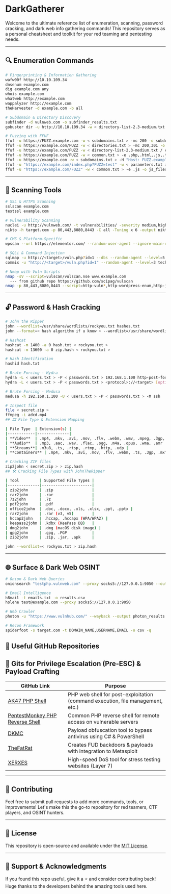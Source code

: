 # DarkGatherer
Welcome to the ultimate reference list of enumeration, scanning, password cracking, and dark web info gathering commands! This repository serves as a personal cheatsheet and toolkit for your red teaming and pentesting needs.

---

## 🔍 Enumeration Commands

```bash
# Fingerprinting & Information Gathering
wafw00f http://10.10.109.34
dnsenum example.com
dig example.com any
whois example.com
whatweb http://example.com
wappalyzer http://example.com
theHarvester -d example.com -b all

# Subdomain & Directory Discovery
subfinder -d vulnweb.com -o subfinder_results.txt
gobuster dir -u http://10.10.109.34 -w < directory-list-2.3-medium.txt >

# Fuzzing with FFUF
ffuf -u https://FUZZ.example.com -w < subdomains.txt > -mc 200 -o subdomains.txt
ffuf -u https://example.com/FUZZ -w < directories.txt > -mc 200,301 -o directories.txt
ffuf -u https://example.com/FUZZ -w < directory-list-2.3-medium.txt / common.txt > -recursion -recursion-depth 3 -o recursive_dirs.txt
ffuf -u https://example.com/FUZZ -w < common.txt > -e .php,.html,.js,.txt -o files.txt
ffuf -u https://example.com -w < subdomains.txt > -H "Host: FUZZ.example.com" -o waf_bypass.txt
ffuf -u "https://example.com/index.php?FUZZ=test" -w < parameters.txt > -mc 200 -o parameters.txt
ffuf -u "https://example.com/FUZZ" -w < common.txt > -e .js -o js_files.txt
```

---

## 🏯️ Scanning Tools

```bash
# SSL & HTTPS Scanning
sslscan example.com
testssl example.com

# Vulnerability Scanning
nuclei -u http://vulnweb.com/ -t vulnerabilities/ -severity medium,high,critical -c 50 -rl 100 -stats -o nuclei-results.txt
nikto -h target.com -p 80,443,8080,8443 -C all -Tuning x 6 -output nikto_scan.txt

# CMS & Platform-Specific
wpscan --url https://elementor.com/ --random-user-agent --ignore-main-redirect --max-threads 50 --force

# SQLi & Command Injection
sqlmap -u http://<target>/vuln.php?id=1 --dbs --random-agent --level=5 --risk=3 --batch
commix -u "http://<target>/vuln.php?id=1" --random-agent --level=3 technique= C, T, E, F --batch --all

# Nmap with Vuln Scripts
nmap -sV --script=vulscan/vulscan.nse www.example.com
  --- from github repo https://github.com/scipag/vulscan
nmap -p 80,443,8080,8443 --script=http-vuln*,http-wordpress-enum,http-joomla-brute,http-sql-injection,http-xssed,http-brute,ssl-enum-ciphers,ssl-cert,ssl-heartbleed,http-title,http-server-header,http-fileupload-exploiter,http-open-redirect,http-waf-detect,http-waf-fingerprint -T4 -A -v target.com

```

---

## 🔓 Password & Hash Cracking

```bash
# John the Ripper
john --wordlist=/usr/share/wordlists/rockyou.txt hashes.txt
john --format=< hash algorithm if u know > --wordlist=/usr/share/wordlists/rockyou.txt ntlm_hashes.txt

# Hashcat
hashcat -m 1400 -a 0 hash.txt < rockyou.txt >
hashcat -m 13600 -a 0 zip.hash < rockyou.txt >

# Hash Identification
hashid hash.txt

# Brute Forcing - Hydra
hydra -L < users.txt > -P < passwords.txt > 192.168.1.100 http-post-form "/login.php:user=^USER^&pass=^PASS^:F=< Invalid login attempt message >"
hydra -L < users.txt > -P < passwords.txt > <protocol>://<target> [options]

# Brute Forcing - Medusa
medusa -h 192.168.1.100 -U < users.txt > -P < passwords.txt > -M ssh

# Inspect file
file < secret.zip >
ffmpeg -i adcd.mp4
## 🎞️ File Type & Extension Mapping

| File Type  | Extension(s) |
|------------|--------------|
| **Video**  | .mp4, .mkv, .avi, .mov, .flv, .webm, .wmv, .mpeg, .3gp, .ts |
| **Audio**  | .mp3, .aac, .wav, .flac, .ogg, .m4a, .opus, .wma, .amr |
| **Streams**| .m3u8, .ts, .rtsp, .rtmp, .http, .udp |
| **Containers** | .mp4, .mkv, .avi, .mov, .flv, .webm, .ts, .3gp, .mxf, .mpg |

# Cracking ZIP files
zip2john < secret.zip > > zip.hash
## 🛠️ Cracking File Types with JohnTheRipper

| Tool         | Supported File Types |
|--------------|----------------------|
| zip2john     | .zip                 |
| rar2john     | .rar                 |
| 7z2john      | .7z                  |
| pdf2john     | .pdf                 |
| office2john  | .doc, .docx, .xls, .xlsx, .ppt, .pptx |
| rar2john     | .rar (v3, v5)        |
| hccap2john   | .hccap, .hccapx (WPA/WPA2) |
| keepass2john | .kdbx (KeePass DB)   |
| dmg2john     | .dmg (macOS disk image) |
| gpg2john     | .gpg, .PGP           |
| zip2john     | .zip, .jar, .apk     |

john --wordlist=< rockyou.txt > zip.hash
```

---

## 🌐 Surface & Dark Web OSINT

```bash
# Onion & Dark Web Queries
onionsearch "testphp.vulnweb.com" --proxy socks5://127.0.0.1:9050 --output onion_results.txt --limit 50

# Email Intelligence
h8mail -t emails.txt -o results.csv
holehe test@example.com --proxy socks5://127.0.0.1:9050

# Web Crawler
photon -u "https://www.vulnhub.com/" --wayback --output photon_results

# Recon Framework
spiderfoot -s target.com -t DOMAIN_NAME,USERNAME,EMAIL -o csv -q
```

## 🔧 Useful GitHub Repositories

## 🚀 Gits for Privilege Escalation (Pre-ESC) & Payload Crafting

| GitHub Link | Purpose |
|-------------|---------|
| [AK47 PHP Shell](https://github.com/backdoorhub/shell-backdoor-list/blob/master/shell/php/ak47shell.php) | PHP web shell for post-exploitation (command execution, file management, etc.) |
| [PentestMonkey PHP Reverse Shell](https://github.com/pentestmonkey/php-reverse-shell/blob/master/php-reverse-shell.php) | Common PHP reverse shell for remote access on vulnerable servers |
| [DKMC](https://github.com/Mr-Un1k0d3r/DKMC) | Payload obfuscation tool to bypass antivirus using C# & PowerShell |
| [TheFatRat](https://github.com/screetsec/TheFatRat) | Creates FUD backdoors & payloads with integration to Metasploit |
| [XERXES](https://github.com/XCHADXFAQ77X/XERXES) | High-speed DoS tool for stress testing websites (Layer 7) |

---

## 📁 Contributing

Feel free to submit pull requests to add more commands, tools, or improvements! Let's make this the go-to repository for red teamers, CTF players, and OSINT hunters.

---

## 📜 License

This repository is open-source and available under the [MIT License](LICENSE).

---

## 🙌 Support & Acknowledgments

If you found this repo useful, give it a ⭐ and consider contributing back! Huge thanks to the developers behind the amazing tools used here.

